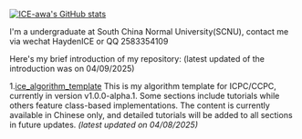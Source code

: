 [![ICE-awa's GitHub stats](https://github-readme-stats.vercel.app/api?username=ICE-awa&locale=cn&theme=radical)](https://github.com/anuraghazra/github-readme-stats)

I'm a undergraduate at South China Normal University(SCNU), contact me via wechat HaydenICE or QQ 2583354109

Here's my brief introduction of my repository: (latest updated of the introduction was on 04/09/2025)

1.[ice_algorithm_template](https://github.com/ICE-awa/ice_algorithm_template) This is my algorithm template for ICPC/CCPC, currently in version v1.0.0-alpha.1. Some sections include tutorials while others feature class-based implementations. The content is currently available in Chinese only, and detailed tutorials will be added to all sections in future updates. *(latest updated on 04/08/2025)*
